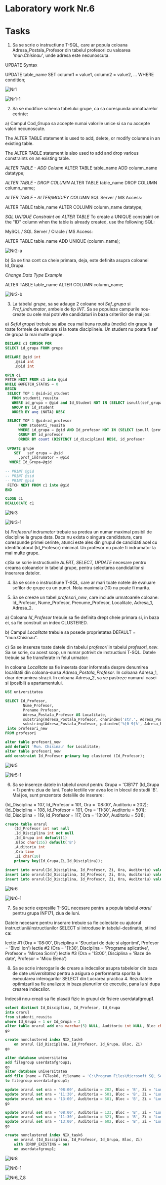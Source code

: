 # Laboratory work Nr.6

Tasks
======

1. Sa se scrie o instructiune T-SQL, care ar popula coloana Adresa_Postala_Profesor din tabelul profesori cu valoarea *'mun.Chisinau'*, unde adresa este necunoscuta.

UPDATE Syntax

UPDATE table_name
SET column1 = value1, column2 = value2, ...
WHERE condition;


![Nr1](https://github.com/KatyaFAF172/BD/blob/master/Laboratory-work-6/image/Nr1.png)

![Nr1-1](https://github.com/KatyaFAF172/BD/blob/master/Laboratory-work-6/image/Nr1-1.png)


2. Sa se modifice schema tabelului grupe, ca sa corespunda urmatoarelor cerinte:

a) Campul Cod_Grupa sa accepte numai valorile unice si sa nu accepte valori necunoscute.

The ALTER TABLE statement is used to add, delete, or modify columns in an existing table.

The ALTER TABLE statement is also used to add and drop various constraints on an existing table.

*ALTER TABLE - ADD Column*
ALTER TABLE table_name
ADD column_name datatype;

*ALTER TABLE - DROP COLUMN*
ALTER TABLE table_name
DROP COLUMN column_name;

*ALTER TABLE - ALTER/MODIFY COLUMN*
SQL Server / MS Access:

ALTER TABLE table_name
ALTER COLUMN column_name datatype;

*SQL UNIQUE Constraint on ALTER TABLE*
To create a UNIQUE constraint on the "ID" column when the table is already created, use the following SQL:

MySQL / SQL Server / Oracle / MS Access:

ALTER TABLE table_name
ADD UNIQUE (column_name);

![Nr2-a](https://github.com/KatyaFAF172/BD/blob/master/Laboratory-work-6/image/Nr2-a.png)


b) Sa se tina cont ca cheie primara, deja, este definita asupra coloanei Id_Grupa.

*Change Data Type Example*

ALTER TABLE table_name
ALTER COLUMN column_name;

![Nr2-b](https://github.com/KatyaFAF172/BD/blob/master/Laboratory-work-6/image/Nr2-b.png)




3. La tabelul *grupe*, sa se adauge 2 coloane noi *Sef_grupa* si *Prof_Indrumator*, ambele de tip *INT*. Sa se populeze campurile nou-create cu cele mai potrivite candidaturi in baza criteriilor de mai jos:

a) *Seful grupei* trebuie sa aiba cea mai buna reusita (medie) din grupa la toate formele de evaluare si la toate disciplinele. Un student nu poate fi sef de grupa la mai multe grupe.

```sql
DECLARE c1 CURSOR FOR 
SELECT id_grupa FROM grupe 

DECLARE @gid int
    ,@sid int
    ,@pid int

OPEN c1
FETCH NEXT FROM c1 into @gid 
WHILE @@FETCH_STATUS = 0
BEGIN
 SELECT TOP 1 @sid=id_student
   FROM studenti_reusita
   WHERE id_grupa = @gid and Id_Student NOT IN (SELECT isnull(sef_grupa,'') FROM grupe)
   GROUP BY id_student
   ORDER BY avg (NOTA) DESC

 SELECT TOP 1 @pid=id_profesor
      FROM studenti_reusita
      WHERE id_grupa = @gid AND Id_profesor NOT IN (SELECT isnull (prof_indrumator, '') FROM grupe)
      GROUP BY id_profesor
      ORDER BY count (DISTINCT id_disciplina) DESC, id_profesor
 
 UPDATE grupe
    SET   sef_grupa = @sid
      ,prof_indrumator = @pid
  WHERE Id_Grupa=@gid
 
-- PRINT @gid
-- PRINT @sid
-- PRINT @pid
 FETCH NEXT FROM c1 into @gid 
END

CLOSE c1
DEALLOCATE c1
```

![Nr3](https://github.com/KatyaFAF172/BD/blob/master/Laboratory-work-6/image/Nr3.png)

![Nr3-1](https://github.com/KatyaFAF172/BD/blob/master/Laboratory-work-6/image/Nr3-1.png)


b) *Profesorul indrumator* trebuie sa predea un numar maximal posibil de discipline la grupa data. Daca nu exista o singura candidatura, care corespunde primei cerinte, atunci este ales din grupul de candidati acel cu identificatorul (Id_Profesor) minimal. Un profesor nu poate fi indrumator la mai multe grupe.


c)Sa se scrie instructiunile *ALERT, SELECT, UPDATE* necesare pentru crearea coloanelor in tabelul grupe, pentru selectarea candidatilor si inserarea datelor.



4. Sa se scrie o instructiune T-SQL, care ar mari toate notele de evaluare sefilor de grupe cu un punct. Nota maximala (10) nu poate fi marita.

5. Sa se creeze un tabel *profesori_new*, care include urmatoarele coloane:
Id_Profesor, Nume_Profesor, Prenume_Profesor, Localitate, Adresa_1, Adresa_2.

a) Coloana *Id_Profesor* trebuie sa fie definita drept cheie primara si, in baza ei, sa fie construit un index CLUSTERED.

b) Campul *Localitate* trebuie sa posede proprietatea DEFAULT = "mun.Chisinau".

c) Sa se insereze toate datele din tabelul *profesori* in tabelul *profesori_new*. Sa se scrie, cu acest scop, un numar potrivit de instructiuni T-SQL. Datele trebuie sa fie transferate in felul urmator:


In coloana *Localitate* sa fie inserata doar informatia despre denumirea localitatii din coloana-sursa *Adresa_Postala_Profesor*. In coloana Adresa_1, doar denumirea strazii. In coloana Adresa_2, sa se pastreze numarul casei si (posibil) a apartamentului.

```sql
USE universitatea

SELECT Id_Profesor,
		Nume_Profesor,
		Prenume_Profesor,
		Adresa_Postala_Profesor AS Localitate,
		substring(Adresa_Postala_Profesor, charindex('str.', Adresa_Postala_Profesor), 15) AS Adresa_1,
		substring(Adresa_Postala_Profesor, patindex('%[0-9]%', Adresa_Postala_Profesor), 5) AS Adresa_2
 into profesori_new
FROM profesori

alter table profesori_new
add default 'Mun. Chisinau' for Localitate;
alter table profesori_new
add constraint Id_Profesor primary key clustered (Id_Profesor);
```

![Nr5](https://github.com/KatyaFAF172/BD/blob/master/Laboratory-work-6/image/Nr5.png)

![Nr5-1](https://github.com/KatyaFAF172/BD/blob/master/Laboratory-work-6/image/Nr5-1.png)


6. Sa se insereze datele in tabelul *orarul* pentru Grupa = 'CIB171' (Id_Grupa = 1) pentru ziua de luni. Toate lectiile vor avea loc in blocul de studii 'B'. Mai jos, sunt prezentate detaliile de inserare:


(Id_Disciplina = 107, Id_Profesor = 101, Ora = '08:00', Auditoriu = 202);
(Id_Disciplina = 108, Id_Profesor = 101, Ora = '11:30', Auditoriu = 501);
(Id_Disciplina = 119, Id_Profesor = 117, Ora = '13:00', Auditoriu = 501);

```sql
create table orarul
	(Id_Profesor int not null
	,Id_Disciplina int not null
	,Id_Grupa int default(1)
	,Bloc char(255) default('B')
	,Auditoriu int
	,Ora time
	,Zi char(10) 
	primary key(Id_Grupa,Zi,Id_Disciplina));
	
insert into orarul(Id_Disciplina, Id_Profesor, Zi, Ora, Auditoriu) values(107, 101, 'Luni', '08:00', 202)
insert into orarul(Id_Disciplina, Id_Profesor, Zi, Ora, Auditoriu) values(108, 101, 'Luni', '11:30', 501)
insert into orarul(Id_Disciplina, Id_Profesor, Zi, Ora, Auditoriu) values(119, 117, 'Luni', '13:00', 501)
```

![Nr6](https://github.com/KatyaFAF172/BD/blob/master/Laboratory-work-6/image/Nr6.png)

![Nr6-1](https://github.com/KatyaFAF172/BD/blob/master/Laboratory-work-6/image/Nr6-1.png)

7. Sa se scrie expresiile T-SQL necesare pentru a popula tabelul *orarul* pentru grupa INF171, ziua de luni.

Datele necesare pentru inserare trebuie sa fie colectate cu ajutorul instructiunii/instructiunilor SELECT si introduse in tabelul-destinatie, stiind ca:

lectie #1 (Ora = '08:00', Disciplina = 'Structuri de date si algoritmi', Profesor = 'Bivol Ion')
lectie #2 (Ora = '11:30', Disciplina = 'Programe aplicative', Profesor = 'Mircea Sorin')
lectie #3 (Ora = '13:00', Disciplina = 'Baze de date', Profesor = 'Micu Elena')



8. Sa se scrie interogarile de creare a indecsilor asupra tabelelor din baza de date *universitatea* pentru a asigura o performanta sporita la executarea interogarilor SELECT din Lucrarea practica 4. Rezultatele optimizarii sa fie analizate in baza planurilor de executie, pana la si dupa crearea indecsilor.

Indecsii nou-creati sa fie plasati fizic in grupul de fisiere userdatafgroup1.

```sql
select distinct Id_Disciplina, Id_Profesor, Id_Grupa
into orarul
from studenti_reusita
where Id_Grupa = 1 or Id_Grupa = 2 
alter table orarul add ora varchar(5) NULL, Auditoriu int NULL, Bloc char(255), Zi char(10);
go

create nonclustered index NIX_task6  
    on orarul (Id_Disciplina, Id_Profesor, Id_Grupa, Bloc, Zi)  
go

alter database universitatea
add filegroup userdatafgroup1;
go
alter database universitatea
add file (name = FGTask6, filename = 'C:\Program Files\Microsoft SQL Server\MSSQL14.MSSQLSERVER\MSSQL\DATA\FGTask6.ndf')
to filegroup userdatafgroup1;

update orarul set ora = '08:00', Auditoriu = 202, Bloc = 'B', Zi = 'Luni' where Id_Disciplina = 107 and Id_Grupa = 1;
update orarul set ora = '11:30', Auditoriu = 501, Bloc = 'B', Zi = 'Luni' where Id_Disciplina = 108 and Id_Grupa = 1;
update orarul set ora = '13:00', Auditoriu = 501, Bloc = 'B', Zi = 'Luni' where Id_Disciplina = 119 and Id_Grupa = 1;
go

update orarul set ora = '08:00', Auditoriu = 123, Bloc = 'B', Zi = 'Luni' where Id_Disciplina = 108 and Id_Grupa = 2;
update orarul set ora = '11:30', Auditoriu = 321, Bloc = 'B', Zi = 'Luni' where Id_Disciplina = 120 and Id_Grupa = 2;
update orarul set ora = '13:00', Auditoriu = 602, Bloc = 'B', Zi = 'Luni' where Id_Disciplina = 107 and Id_Grupa = 2;
go

create nonclustered index NIX_task6  
    on orarul (Id_Disciplina, Id_Profesor, Id_Grupa, Bloc, Zi)  
    with (DROP_EXISTING = on)  
    on userdatafgroup1; 
```


![Nr8](https://github.com/KatyaFAF172/BD/blob/master/Laboratory-work-6/image/Nr8.png)

![Nr8-1](https://github.com/KatyaFAF172/BD/blob/master/Laboratory-work-6/image/Nr8-1.png)



![Nr6_7_8](https://github.com/KatyaFAF172/BD/blob/master/Laboratory-work-6/image/Nr6_7_8.png)